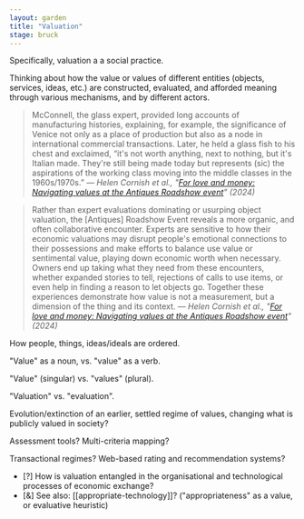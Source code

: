 ```yaml
---  
layout: garden
title: "Valuation"
stage: bruck
---
```


Specifically, valuation a a social practice.

Thinking about how the value or values of different entities (objects, services, ideas, etc.) are constructed, evaluated, and afforded meaning through various mechanisms, and by different actors.

> McConnell, the glass expert, provided long accounts of manufacturing histories, explaining, for example, the significance of Venice not only as a place of production but also as a node in international commercial transactions. Later, he held a glass fish to his chest and exclaimed, “it's not worth anything, next to nothing, but it's Italian made. They're still being made today but represents (sic) the aspirations of the working class moving into the middle classes in the 1960s/1970s.”
<cite>— Helen Cornish et al., "[For love and money: Navigating values at the Antiques Roadshow event](https://doi.org/10.1111/jpcu.13317)" (2024)</cite>

> Rather than expert evaluations dominating or usurping object valuation, the [Antiques] Roadshow Event reveals a more organic, and often collaborative encounter. Experts are sensitive to how their economic valuations may disrupt people's emotional connections to their possessions and make efforts to balance use value or sentimental value, playing down economic worth when necessary. Owners end up taking what they need from these encounters, whether expanded stories to tell, rejections of calls to use items, or even help in finding a reason to let objects go. Together these experiences demonstrate how value is not a measurement, but a dimension of the thing and its context.
<cite>— Helen Cornish et al., "[For love and money: Navigating values at the Antiques Roadshow event](https://doi.org/10.1111/jpcu.13317)" (2024)</cite>

How people, things, ideas/ideals are ordered.

"Value" as a noun, vs. "value" as a verb.

"Value" (singular) vs. "values" (plural).

"Valuation" vs. "evaluation".

Evolution/extinction of an earlier, settled regime of values, changing what is publicly valued in society?

Assessment tools? Multi-criteria mapping?

Transactional regimes? Web-based rating and recommendation systems?

- [?] How is valuation entangled in the organisational and technological processes of economic exchange?
- [&] See also: [[appropriate-technology]]? ("appropriateness" as a value, or evaluative heuristic)